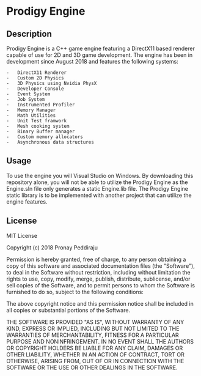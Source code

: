 # Prodigy Engine

## Description

Prodigy Engine is a C++ game engine featuring a DirectX11 based renderer capable of use for 2D and 3D game development. The engine has been in development since August 2018 and features the following systems:

	-	DirectX11 Renderer
	-	Custom 2D Physics
	-	3D Physics using Nvidia PhysX
	-	Developer Console
	-	Event System
	-	Job System
	-	Instrumented Profiler
	-	Memory Manager
	-	Math Utilities
	-	Unit Test framwork
	-	Mesh cooking system
	-	Binary Buffer manager
	-	Custom memory allocators
	-	Asynchronous data structures

## Usage

To use the engine you will Visual Studio on Windows. By downloading this repository alone, you will not be able to utilize the Prodigy Engine as the Engine.sln file only generates a static Engine.lib file. The Prodigy Engine static library is to be implemented with another project that can utilize the engine features.

## License

MIT License

Copyright (c) 2018 Pronay Peddiraju

Permission is hereby granted, free of charge, to any person obtaining a copy
of this software and associated documentation files (the "Software"), to deal
in the Software without restriction, including without limitation the rights
to use, copy, modify, merge, publish, distribute, sublicense, and/or sell
copies of the Software, and to permit persons to whom the Software is
furnished to do so, subject to the following conditions:

The above copyright notice and this permission notice shall be included in all
copies or substantial portions of the Software.

THE SOFTWARE IS PROVIDED "AS IS", WITHOUT WARRANTY OF ANY KIND, EXPRESS OR
IMPLIED, INCLUDING BUT NOT LIMITED TO THE WARRANTIES OF MERCHANTABILITY,
FITNESS FOR A PARTICULAR PURPOSE AND NONINFRINGEMENT. IN NO EVENT SHALL THE
AUTHORS OR COPYRIGHT HOLDERS BE LIABLE FOR ANY CLAIM, DAMAGES OR OTHER
LIABILITY, WHETHER IN AN ACTION OF CONTRACT, TORT OR OTHERWISE, ARISING FROM,
OUT OF OR IN CONNECTION WITH THE SOFTWARE OR THE USE OR OTHER DEALINGS IN THE
SOFTWARE.
